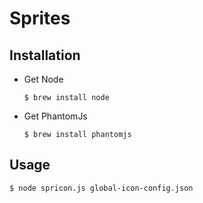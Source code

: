 Sprites
=======

Installation
------------

  * Get Node

        $ brew install node

  * Get PhantomJs

        $ brew install phantomjs

Usage
-----

    $ node spricon.js global-icon-config.json

